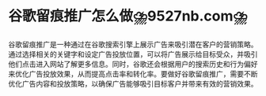 # 谷歌留痕推广怎么做⛈️9527nb.com⛈️

谷歌留痕推广是一种通过在谷歌搜索引擎上展示广告来吸引潜在客户的营销策略。通过选择相关的关键字和设定广告投放位置，可以将广告展示给目标受众，并吸引他们点击进入网站了解更多信息。同时，谷歌还会根据用户的搜索历史和行为偏好来优化广告投放效果，从而提高点击率和转化率。要做好谷歌留痕推广，需要不断优化广告内容和投放策略，以确保广告能够吸引目标客户并带来有效的营销效果。